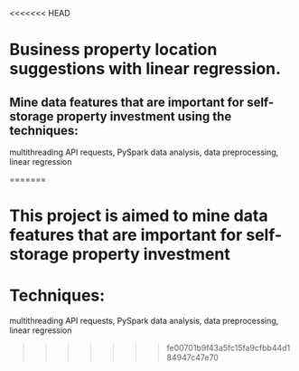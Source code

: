 <<<<<<< HEAD
# Business property location suggestions with linear regression.
## Mine data features that are important for self-storage property investment using the techniques:
multithreading API requests, PySpark data analysis, data preprocessing, linear regression




=======
# This project is aimed to mine data features that are important for self-storage property investment
# Techniques: 
  multithreading API requests, PySpark data analysis, data preprocessing, linear regression
>>>>>>> fe00701b9f43a5fc15fa9cfbb44d184947c47e70
